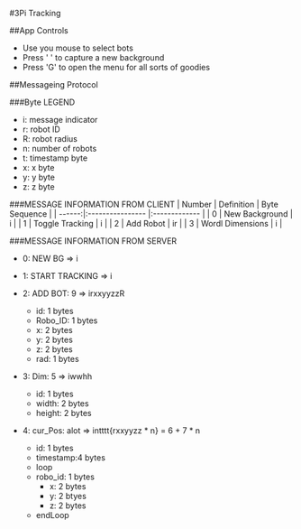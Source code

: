 #3Pi Tracking

##App Controls
* Use you mouse to select bots
* Press ' '<Space> to capture a new background
* Press 'G' to open the menu for all sorts of goodies

##Messageing Protocol

###Byte LEGEND
* i:  message indicator
* r:  robot ID
* R:  robot radius
* n:  number of robots
* t:  timestamp byte
* x:  x byte
* y:  y byte
* z:  z byte

###MESSAGE INFORMATION FROM CLIENT
| Number | Definition       | Byte Sequence |
| ------:|:---------------- |:------------- |
| 0      | New Background   | i             |
| 1      | Toggle Tracking  | i             |
| 2      | Add Robot        | ir            |
| 3      | Wordl Dimensions | i             |

###MESSAGE INFORMATION FROM SERVER
* 0:  NEW BG                => i

* 1:  START TRACKING        => i

* 2:  ADD BOT:  9           => irxxyyzzR
    * id:       1 bytes
    * Robo_ID:  1 bytes
    * x:        2 bytes
    * y:        2 bytes
    * z:        2 bytes
    * rad:      1 bytes

* 3:  Dim:      5           => iwwhh
    * id:       1 bytes
    * width:    2 bytes
    * height:   2 bytes

* 4:  cur_Pos:  alot        => intttt{rxxyyzz * n} = 6 + 7 * n
    * id:       1 bytes
    * timestamp:4 bytes
    * loop
    * robo_id: 1 bytes
        * x:       2 bytes
        * y:       2 btyes
        * z:       2 bytes
    * endLoop
